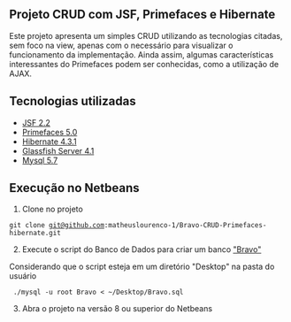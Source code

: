 ## Projeto CRUD com JSF, Primefaces e Hibernate
Este projeto apresenta um simples CRUD utilizando as tecnologias citadas, sem foco na view, apenas com o necessário para visualizar o funcionamento da implementação. Ainda assim, algumas características interessantes do Primefaces podem ser conhecidas, como a utilização de AJAX.

## Tecnologias utilizadas
- [JSF 2.2](https://javaserverfaces.java.net/docs/2.2/)
- [Primefaces 5.0](https://www.primefaces.org/docs/guide/primefaces_user_guide_5_0.pdf)
- [Hibernate 4.3.1](http://hibernate.org/orm/documentation/4.3/)
- [Glassfish Server 4.1](https://glassfish.java.net/docs/4.1/release-notes.pdf)
- [Mysql 5.7](https://dev.mysql.com/doc/refman/5.7/en/)

## Execução no Netbeans
1. Clone no projeto 

<code>git clone git@github.com:matheuslourenco-1/Bravo-CRUD-Primefaces-hibernate.git</code>

2. Execute o script do Banco de Dados para criar um banco ["Bravo"](https://github.com/matheuslourenco-1/Bravo-CRUD-Primefaces-hibernate/blob/master/Bravo.sql)

Considerando que o script esteja em um diretório "Desktop" na pasta do usuário

<code> ./mysql -u root Bravo < ~/Desktop/Bravo.sql </code>

3. Abra o projeto na versão 8 ou superior do Netbeans
 

